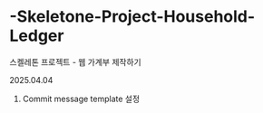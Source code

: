 # -Skeletone-Project-Household-Ledger

스켈레톤 프로젝트 - 웹 가계부 제작하기

2025.04.04

1. Commit message template 설정
